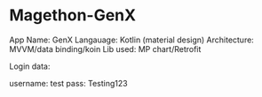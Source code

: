 # Magethon-GenX

App Name: GenX
Langauage: Kotlin (material design)
Architecture: MVVM/data binding/koin
Lib used: MP chart/Retrofit

Login data:

username: test
pass: Testing123
